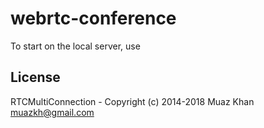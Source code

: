 # webrtc-conference
To start on the local server, use 

## License
RTCMultiConnection - Copyright (c) 2014-2018 Muaz Khan <muazkh@gmail.com>
